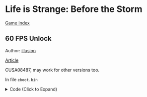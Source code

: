 # Life is Strange: Before the Storm

[Game Index](../README.md#games)

## 60 FPS Unlock

Author: [illusion](https://github.com/illusion0001)

[Article](https://illusion0001.github.io/patches/2021/05/11/wif-dawn-60fps/)

CUSA08487, may work for other versions too.

In file `eboot.bin`

<details>
<summary>Code (Click to Expand)</summary>

```
40 0F 95 C6 E8 DD CF 1B 00

40 0F 94 C6 E8 DD CF 1B 00
```

</details>
